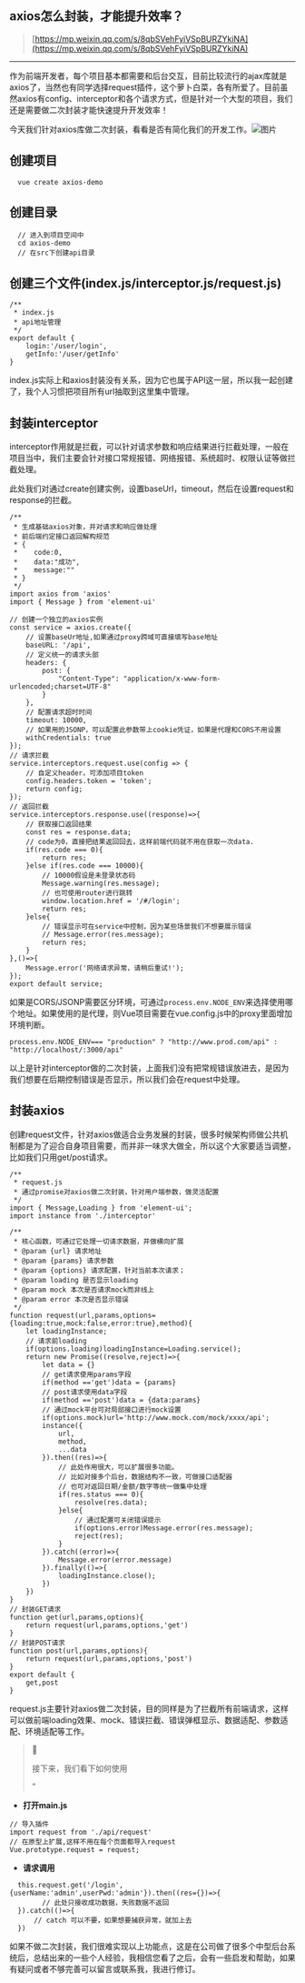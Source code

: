 ## axios怎么封装，才能提升效率？

> [https://mp.weixin.qq.com/s/8qbSVehFyiVSpBURZYkiNA](https://mp.weixin.qq.com/s/8qbSVehFyiVSpBURZYkiNA)
>

------

作为前端开发者，每个项目基本都需要和后台交互，目前比较流行的ajax库就是axios了，当然也有同学选择request插件，这个萝卜白菜，各有所爱了。目前虽然axios有config、interceptor和各个请求方式，但是针对一个大型的项目，我们还是需要做二次封装才能快速提升开发效率！

今天我们针对axios库做二次封装，看看是否有简化我们的开发工作。![图片](https://mmbiz.qpic.cn/mmbiz_jpg/YItGPcJZoxlZdVzngA3gY7PzKHFouWzjkUx3Z7koW3LfopGf9JfbBxmwYvUibCT6PO47sQH80qnnNlQ3zIhEiaCQ/640?wx_fmt=jpeg&tp=webp&wxfrom=5&wx_lazy=1&wx_co=1)

## **创建项目**

```
  vue create axios-demo
```

## **创建目录**

```
  // 进入到项目空间中
  cd axios-demo
  // 在src下创建api目录
```

## **创建三个文件(index.js/interceptor.js/request.js)**

```
/**
 * index.js
 * api地址管理
 */
export default {
    login:'/user/login',
    getInfo:'/user/getInfo'
}
```

index.js实际上和axios封装没有关系，因为它也属于API这一层，所以我一起创建了，我个人习惯把项目所有url抽取到这里集中管理。

## **封装interceptor**

interceptor作用就是拦截，可以针对请求参数和响应结果进行拦截处理，一般在项目当中，我们主要会针对接口常规报错、网络报错、系统超时、权限认证等做拦截处理。

此处我们对通过create创建实例，设置baseUrl，timeout，然后在设置request和response的拦截。

```
/**
 * 生成基础axios对象，并对请求和响应做处理
 * 前后端约定接口返回解构规范
 * {
 *    code:0,
 *    data:"成功",
 *    message:""
 * }
 */
import axios from 'axios'
import { Message } from 'element-ui'

// 创建一个独立的axios实例
const service = axios.create({ 
    // 设置baseUr地址,如果通过proxy跨域可直接填写base地址
    baseURL: '/api',
    // 定义统一的请求头部
    headers: {
        post: {
            "Content-Type": "application/x-www-form-urlencoded;charset=UTF-8"
        }
    },
    // 配置请求超时时间
    timeout: 10000, 
    // 如果用的JSONP，可以配置此参数带上cookie凭证，如果是代理和CORS不用设置
    withCredentials: true
});
// 请求拦截
service.interceptors.request.use(config => {
    // 自定义header，可添加项目token
    config.headers.token = 'token';
    return config;
});
// 返回拦截
service.interceptors.response.use((response)=>{
    // 获取接口返回结果
    const res = response.data;
    // code为0，直接把结果返回回去，这样前端代码就不用在获取一次data.
    if(res.code === 0){
        return res;
    }else if(res.code === 10000){
        // 10000假设是未登录状态码
        Message.warning(res.message);
        // 也可使用router进行跳转
        window.location.href = '/#/login';
        return res;
    }else{
        // 错误显示可在service中控制，因为某些场景我们不想要展示错误
        // Message.error(res.message);
        return res;
    }
},()=>{
    Message.error('网络请求异常，请稍后重试!');
});
export default service;
```

如果是CORS/JSONP需要区分环境，可通过`process.env.NODE_ENV`来选择使用哪个地址。如果使用的是代理，则Vue项目需要在vue.config.js中的proxy里面增加环境判断。

```
process.env.NODE_ENV=== "production" ? "http://www.prod.com/api" : "http://localhost/:3000/api"
```

以上是针对interceptor做的二次封装，上面我们没有把常规错误放进去，是因为我们想要在后期控制错误是否显示，所以我们会在request中处理。

## **封装axios**

创建request文件，针对axios做适合业务发展的封装，很多时候架构师做公共机制都是为了迎合自身项目需要，而并非一味求大做全，所以这个大家要适当调整，比如我们只用get/post请求。

```
/**
 * request.js
 * 通过promise对axios做二次封装，针对用户端参数，做灵活配置
 */
import { Message,Loading } from 'element-ui';
import instance from './interceptor'

/**
 * 核心函数，可通过它处理一切请求数据，并做横向扩展
 * @param {url} 请求地址
 * @param {params} 请求参数
 * @param {options} 请求配置，针对当前本次请求；
 * @param loading 是否显示loading
 * @param mock 本次是否请求mock而非线上
 * @param error 本次是否显示错误
 */
function request(url,params,options={loading:true,mock:false,error:true},method){
    let loadingInstance;
    // 请求前loading
    if(options.loading)loadingInstance=Loading.service();
    return new Promise((resolve,reject)=>{
        let data = {}
        // get请求使用params字段
        if(method =='get')data = {params}
        // post请求使用data字段
        if(method =='post')data = {data:params}
        // 通过mock平台可对局部接口进行mock设置
        if(options.mock)url='http://www.mock.com/mock/xxxx/api';
        instance({
            url,
            method,
            ...data
        }).then((res)=>{
            // 此处作用很大，可以扩展很多功能。
            // 比如对接多个后台，数据结构不一致，可做接口适配器
            // 也可对返回日期/金额/数字等统一做集中处理
            if(res.status === 0){
                resolve(res.data);
            }else{
                // 通过配置可关闭错误提示
                if(options.error)Message.error(res.message);
                reject(res);
            }
        }).catch((error)=>{
            Message.error(error.message)
        }).finally(()=>{
            loadingInstance.close();
        })
    })
}
// 封装GET请求
function get(url,params,options){
    return request(url,params,options,'get')
}
// 封装POST请求
function post(url,params,options){
    return request(url,params,options,'post')
}
export default {
    get,post
}
```

request.js主要针对axios做二次封装，目的同样是为了拦截所有前端请求，这样可以做前端loading效果、mock、错误拦截、错误弹框显示、数据适配、参数适配、环境适配等工作。

> 
>
> 接下来，我们看下如何使用
>
> ”

- **打开main.js**

```
// 导入插件
import request from './api/request'
// 在原型上扩展,这样不用在每个页面都导入request
Vue.prototype.request = request;
```

- **请求调用**

```
  this.request.get('/login',{userName:'admin',userPwd:'admin'}).then((res={})=>{
        // 此处只接收成功数据，失败数据不返回
  }).catch(()=>{
      // catch 可以不要，如果想要捕获异常，就加上去
  })
```

如果不做二次封装，我们很难实现以上功能点，这是在公司做了很多个中型后台系统后，总结出来的一些个人经验，我相信您看了之后，会有一些启发和帮助，如果有疑问或者不够完善可以留言或联系我，我进行修订。
